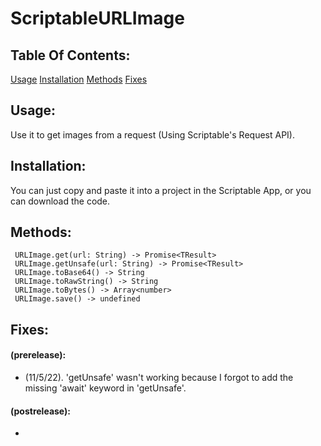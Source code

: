 # ScriptableURLImage
## Table Of Contents:
 [Usage](#Usage)
 [Installation](#Installation)
 [Methods](#Methods)
 [Fixes](#Fixes)
## Usage:
 Use it to get images from a request (Using Scriptable's Request API).
## Installation:
 You can just copy and paste it into a project in the Scriptable App, or you can download the code.
## Methods:
 ```
  URLImage.get(url: String) -> Promise<TResult>
  URLImage.getUnsafe(url: String) -> Promise<TResult> 
  URLImage.toBase64() -> String
  URLImage.toRawString() -> String
  URLImage.toBytes() -> Array<number>
  URLImage.save() -> undefined
 ```
## Fixes:
 #### (prerelease):
 - (11/5/22). 'getUnsafe' wasn't working because I forgot to add the missing 'await' keyword in 'getUnsafe'.
 #### (postrelease):
 -
 <style>
</style>
